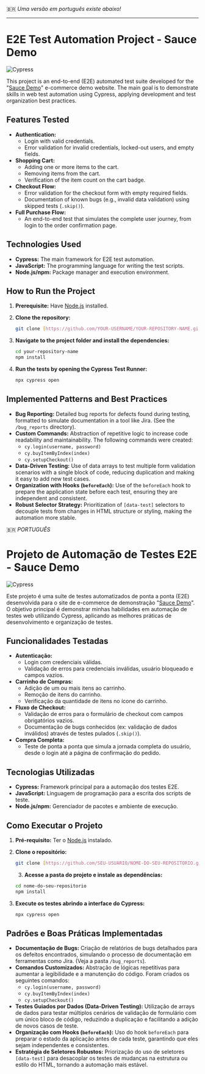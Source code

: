 🇧🇷 *Uma versão em português existe abaixo!*
***

# E2E Test Automation Project - Sauce Demo

![Cypress](https://img.shields.io/badge/Cypress-13.11.0-darkgreen?style=for-the-badge&logo=cypress)

This project is an end-to-end (E2E) automated test suite developed for the "[Sauce Demo](https://www.saucedemo.com/)" e-commerce demo website. The main goal is to demonstrate skills in web test automation using Cypress, applying development and test organization best practices.

## Features Tested

* **Authentication:**
    * Login with valid credentials.
    * Error validation for invalid credentials, locked-out users, and empty fields.
* **Shopping Cart:**
    * Adding one or more items to the cart.
    * Removing items from the cart.
    * Verification of the item count on the cart badge.
* **Checkout Flow:**
    * Error validation for the checkout form with empty required fields.
    * Documentation of known bugs (e.g., invalid data validation) using skipped tests (`.skip()`).
* **Full Purchase Flow:**
    * An end-to-end test that simulates the complete user journey, from login to the order confirmation page.

## Technologies Used

* **Cypress:** The main framework for E2E test automation.
* **JavaScript:** The programming language for writing the test scripts.
* **Node.js/npm:** Package manager and execution environment.

## How to Run the Project

1.  **Prerequisite:** Have [Node.js](https://nodejs.org/) installed.

2.  **Clone the repository:**
    ```bash
    git clone [https://github.com/YOUR-USERNAME/YOUR-REPOSITORY-NAME.git](https://github.com/YOUR-USERNAME/YOUR-REPOSITORY-NAME.git)
    ```
3.  **Navigate to the project folder and install the dependencies:**
    ```bash
    cd your-repository-name
    npm install
    ```

4.  **Run the tests by opening the Cypress Test Runner:**
    ```bash
    npx cypress open
    ```

## Implemented Patterns and Best Practices

* **Bug Reporting:** Detailed bug reports for defects found during testing, formatted to simulate documentation in a tool like Jira. (See the `/bug_reports` directory).
* **Custom Commands:** Abstraction of repetitive logic to increase code readability and maintainability. The following commands were created:
    * `cy.login(username, password)`
    * `cy.buyItemByIndex(index)`
    * `cy.setupCheckout()`
* **Data-Driven Testing:** Use of data arrays to test multiple form validation scenarios with a single block of code, reducing duplication and making it easy to add new test cases.
* **Organization with Hooks (`beforeEach`):** Use of the `beforeEach` hook to prepare the application state before each test, ensuring they are independent and consistent.
* **Robust Selector Strategy:** Prioritization of `[data-test]` selectors to decouple tests from changes in HTML structure or styling, making the automation more stable.


🇧🇷 *PORTUGUÊS*

# Projeto de Automação de Testes E2E - Sauce Demo

![Cypress](https://img.shields.io/badge/Cypress-13.11.0-darkgreen?style=for-the-badge&logo=cypress)

Este projeto é uma suíte de testes automatizados de ponta a ponta (E2E) desenvolvida para o site de e-commerce de demonstração "[Sauce Demo](https://www.saucedemo.com/)". O objetivo principal é demonstrar minhas habilidades em automação de testes web utilizando Cypress, aplicando as melhores práticas de desenvolvimento e organização de testes.

## Funcionalidades Testadas

* **Autenticação:**
    * Login com credenciais válidas.
    * Validação de erros para credenciais inválidas, usuário bloqueado e campos vazios.
* **Carrinho de Compras:**
    * Adição de um ou mais itens ao carrinho.
    * Remoção de itens do carrinho.
    * Verificação da quantidade de itens no ícone do carrinho.
* **Fluxo de Checkout:**
    * Validação de erros para o formulário de checkout com campos obrigatórios vazios.
    * Documentação de bugs conhecidos (ex: validação de dados inválidos) através de testes pulados (`.skip()`).
* **Compra Completa:**
    * Teste de ponta a ponta que simula a jornada completa do usuário, desde o login até a página de confirmação do pedido.

## Tecnologias Utilizadas

* **Cypress:** Framework principal para a automação dos testes E2E.
* **JavaScript:** Linguagem de programação para a escrita dos scripts de teste.
* **Node.js/npm:** Gerenciador de pacotes e ambiente de execução.

## Como Executar o Projeto

1.  **Pré-requisito:** Ter o [Node.js](https://nodejs.org/) instalado.

2.  **Clone o repositório:**
    ```bash
    git clone [https://github.com/SEU-USUARIO/NOME-DO-SEU-REPOSITORIO.git](https://github.com/SEU-USUARIO/NOME-DO-SEU-REPOSITORIO.git)
    ```
    3.  **Acesse a pasta do projeto e instale as dependências:**
    ```bash
    cd nome-do-seu-repositorio
    npm install
    ```

4.  **Execute os testes abrindo a interface do Cypress:**
    ```bash
    npx cypress open
    ```

## Padrões e Boas Práticas Implementadas

* **Documentação de Bugs:** Criação de relatórios de bugs detalhados para os defeitos encontrados, simulando o processo de documentação em ferramentas como Jira. (Veja a pasta `/bug_reports`).
* **Comandos Customizados:** Abstração de lógicas repetitivas para aumentar a legibilidade e a manutenção do código. Foram criados os seguintes comandos:
    * `cy.login(username, password)`
    * `cy.buyItemByIndex(index)`
    * `cy.setupCheckout()`
* **Testes Guiados por Dados (Data-Driven Testing):** Utilização de arrays de dados para testar múltiplos cenários de validação de formulário com um único bloco de código, reduzindo a duplicação e facilitando a adição de novos casos de teste.
* **Organização com Hooks (`beforeEach`):** Uso do hook `beforeEach` para preparar o estado da aplicação antes de cada teste, garantindo que eles sejam independentes e consistentes.
* **Estratégia de Seletores Robustos:** Priorização do uso de seletores `[data-test]` para desacoplar os testes de mudanças na estrutura ou estilo do HTML, tornando a automação mais estável.